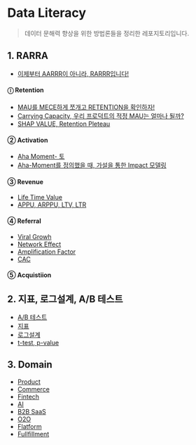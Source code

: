 # Data Literacy
> 데이터 문해력 향상을 위한 방법론들을 정리한 레포지토리입니다.

## 1. RARRA
- [이제부터 AARRR이 아니라, RARRR입니다!](https://woomoon508.tistory.com/8)    


#### ⓛ Retention      
- [MAU를 MECE하게 쪼개고 RETENTION을 확인하자!](https://woomoon508.tistory.com/9)   
- [Carrying Capacity, 우리 프로덕트의 적정 MAU는 얼마나 될까?](https://woomoon508.tistory.com/10)  
- [SHAP VALUE, Retention Pleteau]()        

#### ② Activation     
- [Aha Moment- 토]()   
- [Aha-Moment를 정의했을 때, 가설을 통한 Impact 모델링]()      

#### ③ Revenue
- [Life Time Value]()   
- [APPU, ARPPU, LTV, LTR]()   

#### ④ Referral
- [Viral Growh]()   
- [Network Effect]()   
- [Amplification Factor]()   
- [CAC]()  

#### ⑤ Acquistiion


## 2. 지표, 로그설계, A/B 테스트

- [A/B 테스트]()   
- [지표]()   
- [로그설계]()   
- [t-test, p-value]()   


## 3. Domain
- [Product]()   
- [Commerce]()   
- [Fintech]()   
- [AI]()   
- [B2B SaaS]()   
- [O2O]()   
- [Flatform]()   
- [Fullfillment]()   

